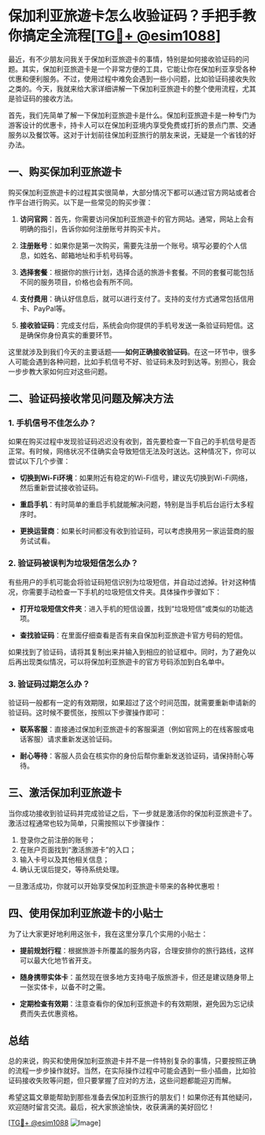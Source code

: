 # 保加利亚旅遊卡怎么收验证码？手把手教你搞定全流程[[TG💪+ @esim1088](https://t.me/s/esim1088)]

最近，有不少朋友问我关于保加利亚旅遊卡的事情，特别是如何接收验证码的问题。其实，保加利亚旅遊卡是一个非常方便的工具，它能让你在保加利亚享受各种优惠和便利服务。不过，使用过程中难免会遇到一些小问题，比如验证码接收失败之类的。今天，我就来给大家详细讲解一下保加利亚旅遊卡的整个使用流程，尤其是验证码的接收方法。

首先，我们先简单了解一下保加利亚旅遊卡是什么。保加利亚旅遊卡是一种专门为游客设计的优惠卡，持卡人可以在保加利亚境内享受免费或打折的景点门票、交通服务以及餐饮等。这对于计划前往保加利亚旅行的朋友来说，无疑是一个省钱的好办法。

## 一、购买保加利亚旅遊卡

购买保加利亚旅遊卡的过程其实很简单，大部分情况下都可以通过官方网站或者合作平台进行购买。以下是一些常见的购买步骤：

1. **访问官网**：首先，你需要访问保加利亚旅遊卡的官方网站。通常，网站上会有明确的指引，告诉你如何注册账号并购买卡片。
   
2. **注册账号**：如果你是第一次购买，需要先注册一个账号。填写必要的个人信息，如姓名、邮箱地址和手机号码等。

3. **选择套餐**：根据你的旅行计划，选择合适的旅游卡套餐。不同的套餐可能包括不同的服务项目，价格也会有所不同。

4. **支付费用**：确认好信息后，就可以进行支付了。支持的支付方式通常包括信用卡、PayPal等。

5. **接收验证码**：完成支付后，系统会向你提供的手机号发送一条验证码短信。这是确保你身份真实的重要环节。

这里就涉及到我们今天的主要话题——**如何正确接收验证码**。在这一环节中，很多人可能会遇到各种问题，比如手机信号不好、验证码未及时到达等。别担心，我会一步步教大家如何应对这些问题。

## 二、验证码接收常见问题及解决方法

### 1. 手机信号不佳怎么办？

如果在购买过程中发现验证码迟迟没有收到，首先要检查一下自己的手机信号是否正常。有时候，网络状况不佳确实会导致短信无法及时送达。这种情况下，你可以尝试以下几个步骤：

- **切换到Wi-Fi环境**：如果附近有稳定的Wi-Fi信号，建议先切换到Wi-Fi网络，然后重新尝试接收验证码。
  
- **重启手机**：有时简单的重启手机就能解决问题，特别是当手机后台运行太多程序时。

- **更换运营商**：如果长时间都没有收到验证码，可以考虑换用另一家运营商的服务试试看。

### 2. 验证码被误判为垃圾短信怎么办？

有些用户的手机可能会将验证码短信识别为垃圾短信，并自动过滤掉。针对这种情况，你需要手动检查一下手机的垃圾短信文件夹。具体操作步骤如下：

- **打开垃圾短信文件夹**：进入手机的短信设置，找到“垃圾短信”或类似的功能选项。
  
- **查找验证码**：在里面仔细查看是否有来自保加利亚旅遊卡官方号码的短信。

如果找到了验证码，请将其复制出来并输入到相应的验证框中。同时，为了避免以后再出现类似情况，可以将保加利亚旅遊卡的官方号码添加到白名单中。

### 3. 验证码过期怎么办？

验证码一般都有一定的有效期限，如果超过了这个时间范围，就需要重新申请新的验证码。这时候不要慌张，按照以下步骤操作即可：

- **联系客服**：直接通过保加利亚旅遊卡的客服渠道（例如官网上的在线客服或电话客服）请求重新发送验证码。
  
- **耐心等待**：客服人员会在核实你的身份后帮你重新发送验证码，请保持耐心等待。

## 三、激活保加利亚旅遊卡

当你成功接收到验证码并完成验证之后，下一步就是激活你的保加利亚旅遊卡了。激活过程通常也较为简单，只需按照以下步骤操作：

1. 登录你之前注册的账号；
2. 在账户页面找到“激活旅游卡”的入口；
3. 输入卡号以及其他相关信息；
4. 确认无误后提交，等待系统处理。

一旦激活成功，你就可以开始享受保加利亚旅遊卡带来的各种优惠啦！

## 四、使用保加利亚旅遊卡的小贴士

为了让大家更好地利用这张卡，我在这里分享几个实用的小贴士：

- **提前规划行程**：根据旅游卡所覆盖的服务内容，合理安排你的旅行路线，这样可以最大化地节省开支。
  
- **随身携带实体卡**：虽然现在很多地方支持电子版旅游卡，但还是建议随身带上一张实体卡，以备不时之需。

- **定期检查有效期**：注意查看你的保加利亚旅遊卡的有效期限，避免因为忘记续费而失去优惠资格。

## 总结

总的来说，购买和使用保加利亚旅遊卡并不是一件特别复杂的事情，只要按照正确的流程一步步操作就好。当然，在实际操作过程中可能会遇到一些小插曲，比如验证码接收失败等问题，但只要掌握了应对的方法，这些问题都能迎刃而解。

希望这篇文章能帮助到那些准备去保加利亚旅行的朋友们！如果你还有其他疑问，欢迎随时留言交流。最后，祝大家旅途愉快，收获满满的美好回忆！

[[TG💪+ @esim1088](https://t.me/s/esim1088) ![Image](https://i.postimg.cc/4NQfJmqS/Snipaste-2025-05-13-00-14-12.png)]